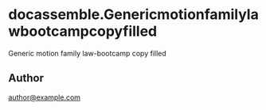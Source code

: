 # docassemble.Genericmotionfamilylawbootcampcopyfilled

Generic motion family law-bootcamp copy filled

## Author

author@example.com

